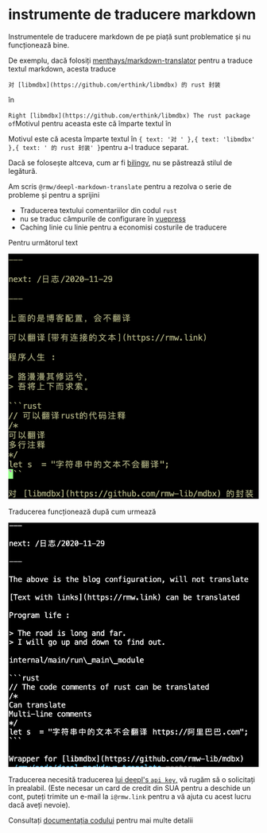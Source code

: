 # instrumente de traducere markdown

Instrumentele de traducere markdown de pe piață sunt problematice și nu funcționează bine.

De exemplu, dacă folosiți [menthays/markdown-translator](https://github.com/menthays/markdown-translator) pentru a traduce textul markdown, acesta traduce

`对 [libmdbx](https://github.com/erthink/libmdbx) 的 rust 封装`

în

`Right [libmdbx](https://github.com/erthink/libmdbx) The rust package of`Motivul pentru aceasta este că împarte textul în

Motivul este că acesta împarte textul în `{ text: '对 ' },{ text: 'libmdbx' },{ text: ' 的 rust 封装' }`pentru a-l traduce separat.

Dacă se folosește altceva, cum ar fi [bilingv](https://github.com/zjp-CN/bilingual/issues/22), nu se păstrează stilul de legătură.

Am scris `@rmw/deepl-markdown-translate` pentru a rezolva o serie de probleme și pentru a sprijini

* Traducerea textului comentariilor din codul `rust`
* nu se traduc câmpurile de configurare în [vuepress](https://v2.vuepress.vuejs.org/zh/reference/default-theme/frontmatter.html#prev)
* Caching linie cu linie pentru a economisi costurile de traducere

Pentru următorul text

![](https://raw.githubusercontent.com/gcxfd/img/gh-pages/nc10t5.png)

Traducerea funcționează după cum urmează

![](https://raw.githubusercontent.com/gcxfd/img/gh-pages/CytFEw.png)

Traducerea necesită traducerea [lui deepl's `api key`,](https://www.deepl.com/pro-api) vă rugăm să o solicitați în prealabil. (Este necesar un card de credit din SUA pentru a deschide un cont, puteți trimite un e-mail la `i@rmw.link` pentru a vă ajuta cu acest lucru dacă aveți nevoie).

Consultați [documentația codului](https://www.npmjs.com/package/@rmw/deepl-markdown-translate) pentru mai multe detalii